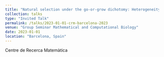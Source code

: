```yaml
---
title: "Natural selection under the go-or-grow dichotomy: Heterogeneity and implications for cancer treatment"
collection: talks
type: "Invited Talk"
permalink: /talks/2023-01-01-crm-barcelona-2023
venue: "Group Seminar Mathematical and Computational Biology"
date: 2023-01-01
location: "Barcelona, Spain"
---
```


Centre de Recerca Matemàtica

